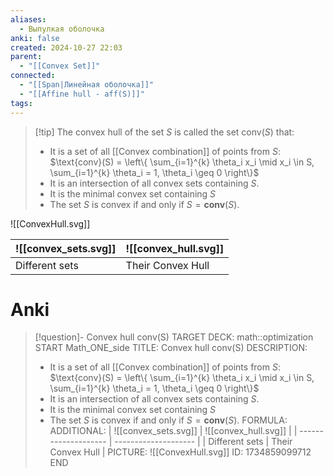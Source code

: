 ```yaml
---
aliases:
  - Выпулкая оболочка
anki: false
created: 2024-10-27 22:03
parent:
  - "[[Convex Set]]"
connected:
  - "[[Span|Линейная оболочка]]"
  - "[[Affine hull - aff(S)]]"
tags: 
---
```


> [!tip] The convex hull of the set $S$ is called the set $\text{conv}(S)$ that:
> - It is a set of all [[Convex combination]] of points from $S$:
  $\text{conv}(S) = \left\{ \sum_{i=1}^{k} \theta_i x_i \mid x_i \in S, \sum_{i=1}^{k} \theta_i = 1, \theta_i \geq 0 \right\}$
> - It is an intersection of all convex sets containing $S$.
> - It is the minimal convex set containing $S$
> - The set $S$ is convex if and only if $S = \mathbf{conv}(S)$.


![[ConvexHull.svg]]


| ![[convex_sets.svg]] | ![[convex_hull.svg]] |
| -------------------- | -------------------- |
| Different sets       | Their Convex Hull    |

# Anki
> [!question]- Convex hull conv(S)
TARGET DECK: math::optimization
START
Math_ONE_side
TITLE: Convex hull conv(S)
DESCRIPTION: 
> - It is a set of all [[Convex combination]] of points from $S$:
  $\text{conv}(S) = \left\{ \sum_{i=1}^{k} \theta_i x_i \mid x_i \in S, \sum_{i=1}^{k} \theta_i = 1, \theta_i \geq 0 \right\}$
> - It is an intersection of all convex sets containing $S$.
> - It is the minimal convex set containing $S$
> - The set $S$ is convex if and only if $S = \mathbf{conv}(S)$.
FORMULA: 
ADDITIONAL:
| ![[convex_sets.svg]] | ![[convex_hull.svg]] |
| -------------------- | -------------------- |
| Different sets       | Their Convex Hull    |
PICTURE: ![[ConvexHull.svg]]
ID: 1734859099712
END